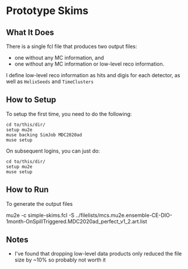# Prototype Skims

## What It Does
There is a single fcl file that produces two output files:
 * one without any MC information, and
 * one without any MC information or low-level reco information.

I define low-level reco information as hits and digis for each detector, as well as ```HelixSeeds``` and ```TimeClusters```

## How to Setup

To setup the first time, you need to do the following:

```
cd to/this/dir/
setup mu2e
muse backing SimJob MDC2020ad
muse setup
```

On subsequent logins, you can just do:

```
cd to/this/dir/
setup mu2e
muse setup
```

## How to Run

To generate the output files

mu2e -c simple-skims.fcl -S ../filelists/mcs.mu2e.ensemble-CE-DIO-1month-OnSpillTriggered.MDC2020ad_perfect_v1_2.art.list

## Notes

* I've found that dropping low-level data products only reduced the file size by ~10% so probably not worth it
